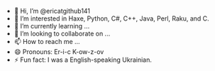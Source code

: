 - 👋 Hi, I’m @ericatgithub141
- 👀 I’m interested in Haxe, Python, C#, C++, Java, Perl, Raku, and C.
- 🌱 I’m currently learning ...
- 💞️ I’m looking to collaborate on ...
- 📫 How to reach me ...
- 😄 Pronouns: Er-i-c K-ow-z-ov
- ⚡ Fun fact: I was a English-speaking Ukrainian.

<!---
ericatgithub141/ericatgithub141 is a ✨ special ✨ repository because its `README.md` (this file) appears on your GitHub profile.
You can click the Preview link to take a look at your changes.
--->
